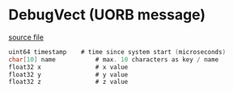 # DebugVect (UORB message)



[source file](https://github.com/PX4/PX4-Autopilot/blob/release/1.14/msg/DebugVect.msg)

```c
uint64 timestamp	# time since system start (microseconds)
char[10] name           # max. 10 characters as key / name
float32 x               # x value
float32 y               # y value
float32 z               # z value

```
